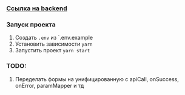 ### [Cсылка на backend](https://github.com/Dispersioned/blood-donations-backend)

### Запуск проекта
1. Создать `.env` из `.env.example
3. Установить зависимости `yarn`
4. Запустить проект `yarn start`

### TODO:
1. Переделать формы на унифицированную с apiCall, onSuccess, onError, paramMapper и тд
